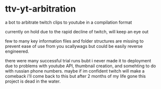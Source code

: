 # ttv-yt-arbitration
a bot to arbitrate twitch clips to youtube in a compilation format

currently on hold due to the rapid decline of twitch, will keep an eye out

few to many key information files and folder structures are missing to prevent ease of use from you scallywags but could be easily reverse engineered.

there were many successful trial runs bubt i never made it to deployment due to problems with youtube API, thumbnail creation, and somehting to do with russian phone numbers. maybe if im confident twitch will make a comeback i'll come back to this but after 2 months of my life gone this project is dead in the water.
